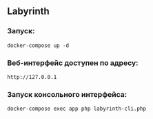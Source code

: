 ## Labyrinth

### Запуск:
```
docker-compose up -d
```
### Веб-интерфейс доступен по адресу:
```
http://127.0.0.1
```
### Запуск консольного интерфейса:
```
docker-compose exec app php labyrinth-cli.php
```